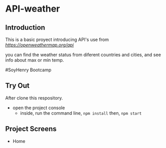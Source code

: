 # API-weather

## Introduction

This is a basic proyect introducing API's use from  _https://openweathermap.org/api_

you can find the weather status from diferent countries and cities, and see info about max or min temp.

#SoyHenry Bootcamp
## Try Out

After clone this respository.
 - open the project console
    + inside, run the command line, `npm install` then, `npm start`

## Project Screens

- Home 


